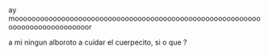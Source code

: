 ay mooooooooooooooooooooooooooooooooooooooooooooooooooooooooooooooooooooooooooooor

a mi ningun alboroto
a cuidar el cuerpecito, si o que ?
